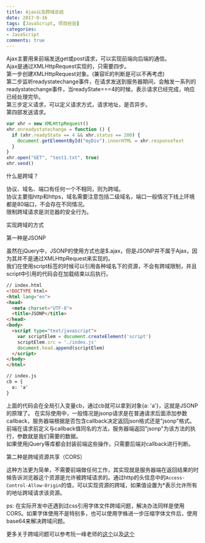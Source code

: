 ```yaml
---
title: Ajax以及跨域总结
date: 2017-8-16
tags: [JavaScript, 项目经验]
categories:
- JavaScript
comments: true
---
```


Ajax主要用来前端发送get或post请求，可以实现前端向后端的通信。  
Ajax是通过XMLHttpRequest实现的，只需要四步。  
第一步创建XMLHttpRequest对象。(兼容IE的判断是可以不再考虑)  
第二步监听readystatechange事件，在请求发送到服务器期间，会触发一系列的readystatechange事件，当readyState===4的时候，表示请求已经完成，响应已经处理完毕。  
第三步定义请求，可以定义请求方式，请求地址，是否异步。  
第四部发送请求。
```JavaScript
var xhr = new XMLHttpRequest()
xhr.onreadystatechange = function () {
  if (xhr.readyState == 4 && xhr.status == 200) {
    document.getElementById("myDiv").innerHTML = xhr.responseText
  }
}
xhr.open("GET", "test1.txt", true)
xhr.send()
```

什么是跨域？

协议、域名、端口有任何一个不相同，则为跨域。  
协议主要指http和https，域名需要注意包括二级域名，端口一般情况下线上环境都是80端口，不会存在不同情况。  
限制跨域请求是浏览器的安全行为。

实现跨域的方式

第一种是JSONP

虽然在jQuery中，JSONP的使用方式也是$.ajax，但是JSONP并不属于Ajax，因为其并不是通过XMLHttpRequest来实现的。  
我们在使用script标签的时候可以引用各种域名下的资源，不会有跨域限制，并且script中引用的代码会在加载结束以后执行。
```html
// index.html
<!DOCTYPE html>
<html lang="en">
<head>
  <meta charset="UTF-8">
  <title>JSONP</title>
</head>
<body>
  <script type="text/javascript">
    var scriptElem = document.createElement('script')
    scriptElem.src = './index.js'
    document.head.append(scriptElem)
  </script>
</body>
</html>

// index.js
cb = {
  a: 'a'
}
```
上面的代码会在全局引入变量cb，通过cb就可以拿到对象{a: 'a'}，这就是JSONP的原理了。 
在实际使用中，一般情况是jsonp请求是在普通请求后面添加参数callback，服务器端根据是否包含callback决定返回json格式还是"jsonp"格式。前端在请求前定义与callback值同名的方法，服务器端返回"jsonp"为该方法的执行，参数就是我们需要的数据。  
如果使用jQuery等库都会封装前端这些操作，只需要后端对callback进行判断。  


第二种是跨域资源共享（CORS）

这种方法更为简单，不需要前端做任何工作，其实现就是服务器端在返回结果的时候告诉浏览器这个资源是允许被跨域请求的。通过http的头信息中的`Access-Control-Allow-Origin`的值，可以实现资源的跨域，如果值设置为*表示允许所有的地址跨域请求该资源。

ps: 在实际开发中还遇到过css引用字体文件跨域问题，解决办法同样是使用CORS。如果字体使用不是特别多，也可以使用字蛛进一步压缩字体文件后，使用base64来解决跨域问题。


更多关于跨域问题可以参考阮一峰老师的[这个](http://www.ruanyifeng.com/blog/2016/04/same-origin-policy.html)以及[这个](http://www.ruanyifeng.com/blog/2016/04/cors.html)



